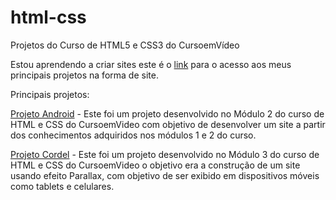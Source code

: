 # html-css
 Projetos do Curso de HTML5 e CSS3 do CursoemVídeo

 Estou aprendendo a criar sites este é o <a href="https://beatrizfoliveira.github.io/html-css/">link<a> para o acesso aos meus principais projetos na forma de site.

 Principais projetos:

 <a href="https://beatrizfoliveira.github.io/html-css/desafios/d010/">Projeto Android<a> - Este foi um projeto desenvolvido no Módulo 2 do curso de HTML e CSS do CursoemVideo com objetivo de desenvolver um site a partir dos conhecimentos adquiridos nos módulos 1 e 2 do curso.
 
 <a href="https://beatrizfoliveira.github.io/html-css/desafios/d012/">Projeto Cordel<a> - Este foi um projeto desenvolvido no Módulo 3 do curso de HTML e CSS do CursoemVideo o objetivo era a construção de um site usando efeito Parallax, com objetivo de ser exibido em dispositivos móveis como tablets e celulares.

